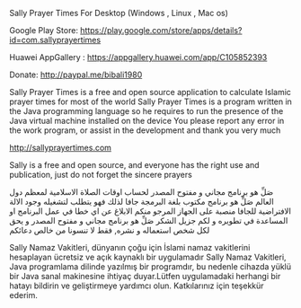 Sally Prayer Times For Desktop (Windows , Linux , Mac os)

Google Play Store: https://play.google.com/store/apps/details?id=com.sallyprayertimes

Huawei AppGallery : https://appgallery.huawei.com/app/C105852393

Donate: http://paypal.me/bibali1980

Sally Prayer Times is a free and open source application to calculate Islamic prayer times for most of the world
Sally Prayer Times is a program written in the Java programming language so he requires to run the presence of the Java virtual machine installed on the device
You please report any error in the work program, or assist in the development and thank you very much

http://sallyprayertimes.com



Sally is a free and open source, and everyone has the right use and publication, just do not forget the sincere prayers


صَلِّ هو برنامج مجاني و مفتوح المصدر لحساب اوقات الصلاة الاسلامية لمعظم دول العالم
صَلِّ هو برنامج مكتوب بلغة البرمجة جافا لذلك فهو يتطلب لتشغيله وجود الالة الافتراضية للجافا منصبة على الجهاز
المرجو منكم الابلاغ عن اي خطا في عمل البرنامج او المساعدة في تطويره و لكم جزيل الشكر
صَلِّ هو برنامج مجاني و مفتوح المصدر و يحق لكل شخص استعماله و نشره, فقط لا تنسونا من خالص دعائكم

Sally Namaz Vakitleri, dünyanın çoğu için İslami namaz vakitlerini hesaplayan ücretsiz ve açık kaynaklı bir uygulamadır Sally Namaz Vakitleri, Java programlama dilinde yazılmış bir programdır, bu nedenle cihazda yüklü bir Java sanal makinesine ihtiyaç duyar.Lütfen uygulamadaki herhangi bir hatayı bildirin ve geliştirmeye yardımcı olun. Katkılarınız için teşekkür ederim.

